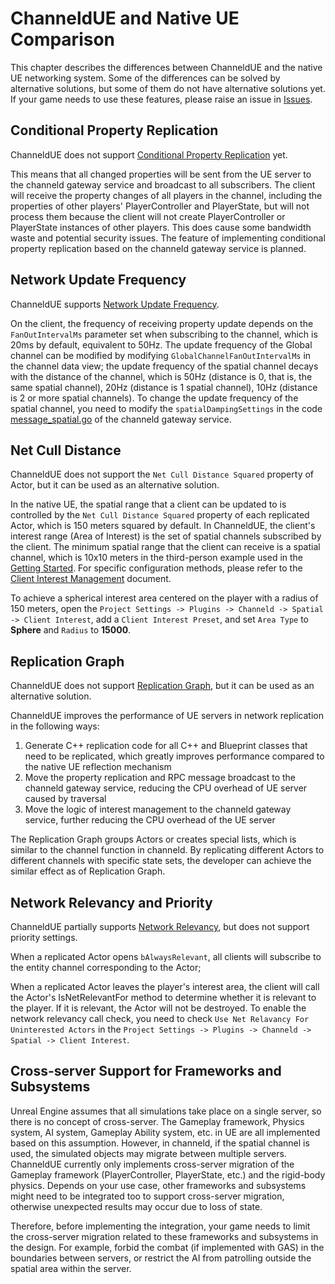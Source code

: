 # ChanneldUE and Native UE Comparison
This chapter describes the differences between ChanneldUE and the native UE networking system. Some of the differences can be solved by alternative solutions, but some of them do not have alternative solutions yet. If your game needs to use these features, please raise an issue in [Issues](/../../issues).

## Conditional Property Replication
ChanneldUE does not support [Conditional Property Replication](https://docs.unrealengine.com/4.27/en-US/InteractiveExperiences/Networking/Actors/Properties/Conditions/) yet.

This means that all changed properties will be sent from the UE server to the channeld gateway service and broadcast to all subscribers. The client will receive the property changes of all players in the channel, including the properties of other players' PlayerController and PlayerState, but will not process them because the client will not create PlayerController or PlayerState instances of other players. This does cause some bandwidth waste and potential security issues. The feature of implementing conditional property replication based on the channeld gateway service is planned.

## Network Update Frequency
ChanneldUE supports [Network Update Frequency](https://docs.unrealengine.com/4.27/en-US/InteractiveExperiences/Networking/Actors/Properties/#data-driven-type-network-update-frequency).

On the client, the frequency of receiving property update depends on the `FanOutIntervalMs` parameter set when subscribing to the channel, which is 20ms by default, equivalent to 50Hz. The update frequency of the Global channel can be modified by modifying `GlobalChannelFanOutIntervalMs` in the channel data view; the update frequency of the spatial channel decays with the distance of the channel, which is 50Hz (distance is 0, that is, the same spatial channel), 20Hz (distance is 1 spatial channel), 10Hz (distance is 2 or more spatial channels). To change the update frequency of the spatial channel, you need to modify the `spatialDampingSettings` in the code [message_spatial.go](/../../../channeld/blob/master/pkg/channeld/message_spatial.go) of the channeld gateway service.

## Net Cull Distance
ChanneldUE does not support the `Net Cull Distance Squared` property of Actor, but it can be used as an alternative solution.

In the native UE, the spatial range that a client can be updated to is controlled by the `Net Cull Distance Squared` property of each replicated Actor, which is 150 meters squared by default. In ChanneldUE, the client's interest range (Area of Interest) is the set of spatial channels subscribed by the client. The minimum spatial range that the client can receive is a spatial channel, which is 10x10 meters in the third-person example used in the [Getting Started](getting-started.md).
For specific configuration methods, please refer to the [Client Interest Management](client-interest.md) document.

To achieve a spherical interest area centered on the player with a radius of 150 meters, open the `Project Settings -> Plugins -> Channeld -> Spatial -> Client Interest`, add a `Client Interest Preset`, and set `Area Type` to **Sphere** and `Radius` to **15000**.

## Replication Graph
ChanneldUE does not support [Replication Graph](https://docs.unrealengine.com/4.27/en-US/InteractiveExperiences/Networking/ReplicationGraph/), but it can be used as an alternative solution.

ChanneldUE improves the performance of UE servers in network replication in the following ways:

1. Generate C++ replication code for all C++ and Blueprint classes that need to be replicated, which greatly improves performance compared to the native UE reflection mechanism
2. Move the property replication and RPC message broadcast to the channeld gateway service, reducing the CPU overhead of UE server caused by traversal
3. Move the logic of interest management to the channeld gateway service, further reducing the CPU overhead of the UE server

The Replication Graph groups Actors or creates special lists, which is similar to the channel function in channeld. By replicating different Actors to different channels with specific state sets, the developer can achieve the similar effect as of Replication Graph.

## Network Relevancy and Priority
ChanneldUE partially supports [Network Relevancy](https://docs.unrealengine.com/4.27/en-US/InteractiveExperiences/Networking/Actors/Relevancy/), but does not support priority settings.

When a replicated Actor opens `bAlwaysRelevant`, all clients will subscribe to the entity channel corresponding to the Actor;

When a replicated Actor leaves the player's interest area, the client will call the Actor's IsNetRelevantFor method to determine whether it is relevant to the player. If it is relevant, the Actor will not be destroyed. To enable the network relevancy call check, you need to check `Use Net Relavancy For Uninterested Actors` in the `Project Settings -> Plugins -> Channeld -> Spatial -> Client Interest`.

## Cross-server Support for Frameworks and Subsystems
Unreal Engine assumes that all simulations take place on a single server, so there is no concept of cross-server. The Gameplay framework, Physics system, AI system, Gameplay Ability system, etc. in UE are all implemented based on this assumption. However, in channeld, if the spatial channel is used, the simulated objects may migrate between multiple servers. ChanneldUE currently only implements cross-server migration of the Gameplay framework (PlayerController, PlayerState, etc.) and the rigid-body physics. Depends on your use case, other frameworks and subsystems might need to be integrated too to support cross-server migration, otherwise unexpected results may occur due to loss of state.

Therefore, before implementing the integration, your game needs to limit the cross-server migration related to these frameworks and subsystems in the design. For example, forbid the combat (if implemented with GAS) in the boundaries between servers, or restrict the AI from patrolling outside the spatial area within the server.

